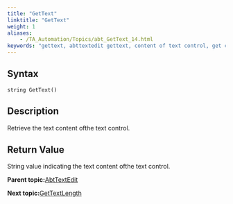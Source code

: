```yaml
--- 
title: "GetText"
linktitle: "GetText"
weight: 1
aliases: 
    - /TA_Automation/Topics/abt_GetText_14.html
keywords: "gettext, abttextedit gettext, content of text control, get content of text box"
---
```


## Syntax

`string GetText()`

## Description

Retrieve the text content ofthe text control.

## Return Value

String value indicating the text content ofthe text control.

**Parent topic:**[AbtTextEdit](/TA_Automation/Topics/abt_AbtTextEdit.html)

**Next topic:**[GetTextLength](/TA_Automation/Topics/abt_GetTextLength_14.html)

